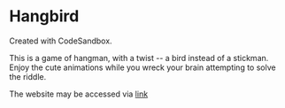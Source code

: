 # Hangbird
Created with CodeSandbox.

This is a game of hangman, with a twist -- a bird instead of a stickman. Enjoy the cute animations while you wreck your brain attempting to solve the riddle. 

The website may be accessed via [link](https://403xq5.csb.app/)
